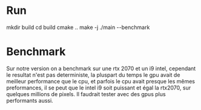 # Run

mkdir build
cd build
cmake ..
make -j
./main --benchmark

# Benchmark

Sur notre version on a benchmark sur une rtx 2070 et un i9 intel, cependant le resultat n'est pas deterministe, la pluspart du temps le gpu avait de meilleur performance que le cpu, et parfois le cpu avait presque les mêmes preformances, il se peut que le intel i9 soit puissant et égal la rtx2070, sur quelques millions de pixels. Il faudrait tester avec des gpus plus performants aussi. 
